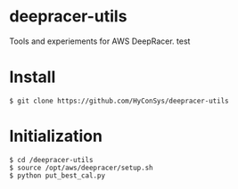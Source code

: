 # deepracer-utils
Tools and experiements for AWS DeepRacer.
test


# Install
```
$ git clone https://github.com/HyConSys/deepracer-utils
```


# Initialization
```
$ cd /deepracer-utils
$ source /opt/aws/deepracer/setup.sh
$ python put_best_cal.py
```
